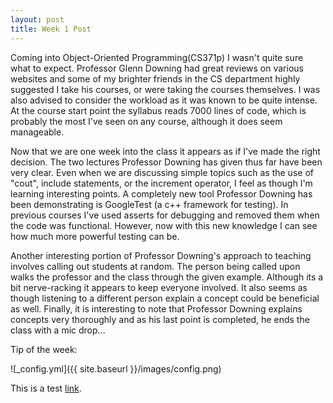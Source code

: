 ```yaml
---
layout: post
title: Week 1 Post
---
```


Coming into Object-Oriented Programming(CS371p) I wasn't quite sure what to expect. Professor Glenn Downing had great reviews on various websites and some of my brighter friends in the CS department highly suggested I take his courses, or were taking the courses themselves. I was also advised to consider the workload as it was known to be quite intense. At the course start point the syllabus reads 7000 lines of code, which is probably the most I've seen on any course, although it does seem manageable. 

Now that we are one week into the class it appears as if I've made the right decision. The two lectures Professor Downing has given thus far have been very clear. Even when we are discussing simple topics such as the use of "cout", include statements, or the increment operator, I feel as though I'm learning interesting points. A completely new tool Professor Downing has been demonstrating is GoogleTest (a c++ framework for testing). In previous courses I've used asserts for debugging and removed them when the code was functional. However, now with this new knowledge I can see how much more powerful testing can be. 

Another interesting portion of Professor Downing's approach to teaching involves calling out students at random. The person being called upon walks the professor and the class through the given example. Although its a bit nerve-racking it appears to keep everyone involved. It also seems as though listening to a different person explain a concept could be beneficial as well. Finally, it is interesting to note that Professor Downing explains concepts very thoroughly and as his last point is completed, he ends the class with a mic drop...

Tip of the week:


![_config.yml]({{ site.baseurl }}/images/config.png)

This is a test [link](https://www.google.com/).
